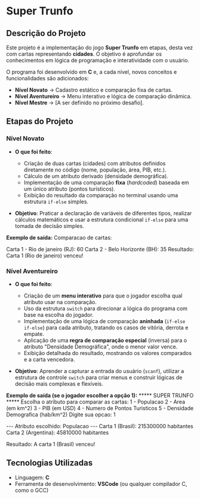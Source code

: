 # Super Trunfo

## Descrição do Projeto
Este projeto é a implementação do jogo **Super Trunfo** em etapas, desta vez com cartas representando **cidades**. O objetivo é aprofundar os conhecimentos em lógica de programação e interatividade com o usuário.

O programa foi desenvolvido em **C** e, a cada nível, novos conceitos e funcionalidades são adicionados:

-   **Nível Novato** → Cadastro estático e comparação fixa de cartas.
-   **Nível Aventureiro** → Menu interativo e lógica de comparação dinâmica.
-   **Nível Mestre** → [A ser definido no próximo desafio].

## Etapas do Projeto

### Nível Novato
-   **O que foi feito**:
    -   Criação de duas cartas (cidades) com atributos definidos diretamente no código (nome, população, área, PIB, etc.).
    -   Cálculo de um atributo derivado (densidade demográfica).
    -   Implementação de uma comparação **fixa** (*hardcoded*) baseada em um único atributo (pontos turísticos).
    -   Exibição do resultado da comparação no terminal usando uma estrutura `if-else` simples.

-   **Objetivo**: Praticar a declaração de variáveis de diferentes tipos, realizar cálculos matemáticos e usar a estrutura condicional `if-else` para uma tomada de decisão simples.

**Exemplo de saída:**
Comparacao de cartas:

Carta 1 - Rio de janeiro (RJ): 60
Carta 2 - Belo Horizonte (BH): 35
Resultado: Carta 1 (Rio de janeiro) venceu!


### Nível Aventureiro
-   **O que foi feito**:
    -   Criação de um **menu interativo** para que o jogador escolha qual atributo usar na comparação.
    -   Uso da estrutura `switch` para direcionar a lógica do programa com base na escolha do jogador.
    -   Implementação de uma lógica de comparação **aninhada** (`if-else if-else`) para cada atributo, tratando os casos de vitória, derrota e empate.
    -   Aplicação de uma **regra de comparação especial** (inversa) para o atributo "Densidade Demográfica", onde o menor valor vence.
    -   Exibição detalhada do resultado, mostrando os valores comparados e a carta vencedora.

-   **Objetivo**: Aprender a capturar a entrada do usuário (`scanf`), utilizar a estrutura de controle `switch` para criar menus e construir lógicas de decisão mais complexas e flexíveis.

**Exemplo de saída (se o jogador escolher a opção 1):**
***** SUPER TRUNFO ***** Escolha o atributo para comparar as cartas:
1 - Populacao 
2 - Area (em km^2) 
3 - PIB (em USD) 
4 - Numero de Pontos Turisticos 
5 - Densidade Demografica (hab/km^2)
Digite sua opcao: 1

--- Atributo escolhido: Populacao ---
Carta 1 (Brasil): 215300000 habitantes
Carta 2 (Argentina): 45810000 habitantes

Resultado: A carta 1 (Brasil) venceu!


## Tecnologias Utilizadas
-   Linguagem: **C**
-   Ferramenta de desenvolvimento: **VSCode** (ou qualquer compilador C, como o GCC)
